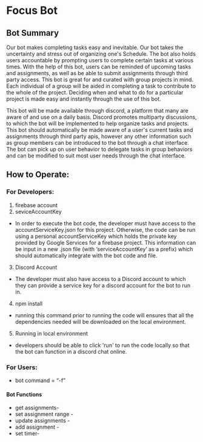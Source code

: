 # Focus Bot
## Bot Summary
Our bot makes completing tasks easy and inevitable. Our bot takes the uncertainty and stress out of organizing one's Schedule. The bot also holds users accountable by prompting users to complete certain tasks at various times. With the help of this bot, users can be reminded of upcoming tasks and assignments, as well as be able to submit assignments through third party access. This bot is great for and curated with group projects in mind. Each individual of a group will be aided in completing a task to contribute to the whole of the project. Deciding when and what to do for a particular project is made easy and instantly through the use of this bot.

This bot will be made available through discord, a platform that many are aware of and use on a daily basis. Discord promotes multiparty discussions, to which the bot will be implemented to help organize tasks and projects. This bot should automatically be made aware of a user's current tasks and assignments through third party apis, however any other information such as group members can be introduced to the bot through a chat interface. The bot can pick up on user behavior to delegate tasks in group behaviors and can be modified to suit most user needs through the chat interface.

## How to Operate:
### For Developers: 
1. firebase account 
2. seviceAccountKey
- In order to execute the bot code, the developer must have access to the accountServiceKey.json for this project. Otherwise, the code can be run using a personal accountServiceKey which holds the private key provided by Google Services for a firebase project. This information can be input in a new .json file (with ‘serviceAccountKey’ as a prefix) which should automatically integrate with the bot code and file.
3. Discord Account	
- The developer must also have access to a Discord account to which they can provide a service key for a discord account for the bot to run in.
4. npm install
- running this command prior to running the code will ensures that all the dependencies needed will be downloaded on the local environment.
5. Running in local environment  
- developers should be able to click 'run' to run the code locally so that the bot can function in a discord chat online.
### For Users:
- bot command = “-f”
#### Bot Functions
- get assignments-
- set assignment range -
- update assignments -
- add assignment -
- set timer-
